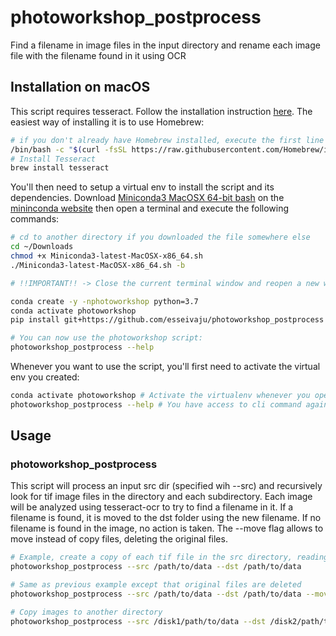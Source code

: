 # photoworkshop_postprocess
Find a filename in image files in the input directory and rename each image file with the filename found in it using OCR

## Installation on macOS

This script requires tesseract. Follow the installation instruction [here](https://tesseract-ocr.github.io/tessdoc/Home.html#macos). The easiest way of installing it is to use Homebrew:
```bash
# if you don't already have Homebrew installed, execute the first line or check the homebrew website for up-to-date information on how to install it
/bin/bash -c "$(curl -fsSL https://raw.githubusercontent.com/Homebrew/install/master/install.sh)"
# Install Tesseract
brew install tesseract
```
You'll then need to setup a virtual env to install the script and its dependencies. Download [Miniconda3 MacOSX 64-bit bash](https://repo.anaconda.com/miniconda/Miniconda3-latest-MacOSX-x86_64.sh) on the [mininconda website](https://docs.conda.io/en/latest/miniconda.html) then open a terminal and execute the following commands:
```bash
# cd to another directory if you downloaded the file somewhere else
cd ~/Downloads
chmod +x Miniconda3-latest-MacOSX-x86_64.sh
./Miniconda3-latest-MacOSX-x86_64.sh -b

# !!IMPORTANT!! -> Close the current terminal window and reopen a new window for the changes to take effect otherwise you'll get errors when executing the next commands.

conda create -y -nphotoworkshop python=3.7
conda activate photoworkshop
pip install git+https://github.com/esseivaju/photoworkshop_postprocess

# You can now use the photoworkshop script:
photoworkshop_postprocess --help
```

Whenever you want to use the script, you'll first need to activate the virtual env you created:
```bash
conda activate photoworkshop # Activate the virtualenv whenever you open a terminal window to use the photoworkshop script
photoworkshop_postprocess --help # You have access to cli command again
```

## Usage

### photoworkshop_postprocess
This script will process an input src dir (specified wih --src) and recursively look for tif image files in the directory and each subdirectory. 
Each image will be analyzed using tesseract-ocr to try to find a filename in it. If a filename is found, it is moved to the dst folder using the new filename. 
If no filename is found in the image, no action is taken. The --move flag allows to move instead of copy files, deleting the original files.

```bash
# Example, create a copy of each tif file in the src directory, reading new image name using tesseract-ocr
photoworkshop_postprocess --src /path/to/data --dst /path/to/data 

# Same as previous example except that original files are deleted
photoworkshop_postprocess --src /path/to/data --dst /path/to/data --move

# Copy images to another directory
photoworkshop_postprocess --src /disk1/path/to/data --dst /disk2/path/to/data 


